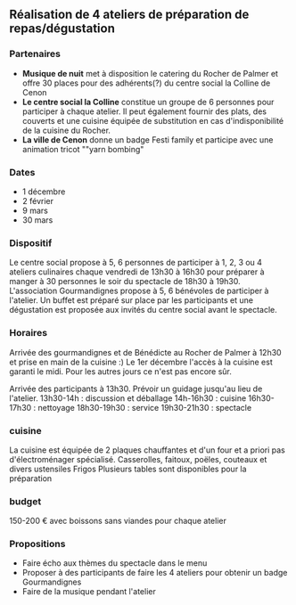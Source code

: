 ## Réalisation de 4 ateliers de préparation de repas/dégustation

### Partenaires

* **Musique de nuit** met à disposition le catering du Rocher de Palmer et offre 30 places pour des adhérents(?) du centre social la Colline de Cenon
* **Le centre social la Colline** constitue un groupe de 6 personnes pour participer à chaque atelier. Il peut également fournir des plats, des couverts et une cuisine équipée de substitution en cas d'indisponibilité de la cuisine du Rocher.
* **La ville de Cenon** donne un badge Festi family et participe avec une animation tricot ""yarn bombing"

### Dates
* 1 décembre
* 2 février
* 9 mars
* 30 mars

### Dispositif
Le centre social propose à 5, 6 personnes de participer à 1, 2, 3 ou 4 ateliers culinaires chaque vendredi de 13h30 à 16h30 pour préparer à manger à 30 personnes le soir du spectacle de 18h30 à 19h30.
L'association Gourmandignes propose à 5, 6 bénévoles de participer à l'atelier.
Un buffet est préparé sur place par les participants et une dégustation est proposée aux invités du centre social avant le spectacle.

### Horaires
Arrivée des gourmandignes et de Bénédicte au Rocher de Palmer à 12h30 et prise en main de la cuisine :)
Le 1er décembre l'accès à la cuisine est garanti le midi. Pour les autres jours ce n'est pas encore sûr.

Arrivée des participants à 13h30. Prévoir un guidage jusqu'au lieu de l'atelier.
13h30-14h : discussion et déballage
14h-16h30 : cuisine
16h30-17h30 : nettoyage
18h30-19h30 : service
19h30-21h30 : spectacle

### cuisine
La cuisine est équipée de 2 plaques chauffantes et d'un four et a priori pas d'électroménager spécialisé.
Casserolles, faitoux, poëles, couteaux et divers ustensiles
Frigos
Plusieurs tables sont disponibles pour la préparation

### budget
150-200 € avec boissons sans viandes pour chaque atelier

### Propositions
* Faire écho aux thèmes du spectacle dans le menu
* Proposer à des participants de faire les 4 ateliers pour obtenir un badge Gourmandignes
* Faire de la musique pendant l'atelier


